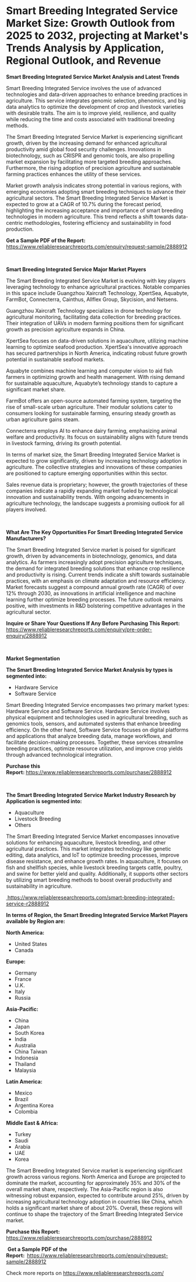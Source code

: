 <p><h1>Smart Breeding Integrated Service Market Size: Growth Outlook from 2025 to 2032, projecting at Market's Trends Analysis by Application, Regional Outlook, and Revenue</h1></p><p><strong>Smart Breeding Integrated Service Market Analysis and Latest Trends</strong></p>
<p><p>Smart Breeding Integrated Service involves the use of advanced technologies and data-driven approaches to enhance breeding practices in agriculture. This service integrates genomic selection, phenomics, and big data analytics to optimize the development of crop and livestock varieties with desirable traits. The aim is to improve yield, resilience, and quality while reducing the time and costs associated with traditional breeding methods.</p><p>The Smart Breeding Integrated Service Market is experiencing significant growth, driven by the increasing demand for enhanced agricultural productivity amid global food security challenges. Innovations in biotechnology, such as CRISPR and genomic tools, are also propelling market expansion by facilitating more targeted breeding approaches. Furthermore, the rising adoption of precision agriculture and sustainable farming practices enhances the utility of these services.</p><p>Market growth analysis indicates strong potential in various regions, with emerging economies adopting smart breeding techniques to advance their agricultural sectors. The Smart Breeding Integrated Service Market is expected to grow at a CAGR of 10.7% during the forecast period, highlighting the increasing acceptance and importance of smart breeding technologies in modern agriculture. This trend reflects a shift towards data-centric methodologies, fostering efficiency and sustainability in food production.</p></p>
<p><strong>Get a Sample PDF of the Report:&nbsp;</strong> <a href="https://www.reliableresearchreports.com/enquiry/request-sample/2888912?utm_campaign=3518&utm_medium=2&utm_source=Github&utm_content=ia&utm_term=14032025&utm_id=smart-breeding-integrated-service">https://www.reliableresearchreports.com/enquiry/request-sample/2888912</a></p>
<p>&nbsp;</p>
<p><strong>Smart Breeding Integrated Service Major Market Players</strong></p>
<p><p>The Smart Breeding Integrated Service Market is evolving with key players leveraging technology to enhance agricultural practices. Notable companies in this space include Guangzhou Xaircraft Technology, XpertSea, Aquabyte, FarmBot, Connecterra, Cainthus, Allflex Group, Skycision, and Netsens.</p><p>Guangzhou Xaircraft Technology specializes in drone technology for agricultural monitoring, facilitating data collection for breeding practices. Their integration of UAVs in modern farming positions them for significant growth as precision agriculture expands in China.</p><p>XpertSea focuses on data-driven solutions in aquaculture, utilizing machine learning to optimize seafood production. XpertSea's innovative approach has secured partnerships in North America, indicating robust future growth potential in sustainable seafood markets.</p><p>Aquabyte combines machine learning and computer vision to aid fish farmers in optimizing growth and health management. With rising demand for sustainable aquaculture, Aquabyte’s technology stands to capture a significant market share.</p><p>FarmBot offers an open-source automated farming system, targeting the rise of small-scale urban agriculture. Their modular solutions cater to consumers looking for sustainable farming, ensuring steady growth as urban agriculture gains steam.</p><p>Connecterra employs AI to enhance dairy farming, emphasizing animal welfare and productivity. Its focus on sustainability aligns with future trends in livestock farming, driving its growth potential.</p><p>In terms of market size, the Smart Breeding Integrated Service Market is expected to grow significantly, driven by increasing technology adoption in agriculture. The collective strategies and innovations of these companies are positioned to capture emerging opportunities within this sector.</p><p>Sales revenue data is proprietary; however, the growth trajectories of these companies indicate a rapidly expanding market fueled by technological innovation and sustainability trends. With ongoing advancements in agriculture technology, the landscape suggests a promising outlook for all players involved.</p></p>
<p>&nbsp;</p>
<p><strong>What Are The Key Opportunities For Smart Breeding Integrated Service Manufacturers?</strong></p>
<p><p>The Smart Breeding Integrated Service market is poised for significant growth, driven by advancements in biotechnology, genomics, and data analytics. As farmers increasingly adopt precision agriculture techniques, the demand for integrated breeding solutions that enhance crop resilience and productivity is rising. Current trends indicate a shift towards sustainable practices, with an emphasis on climate adaptation and resource efficiency. Market forecasts suggest a compound annual growth rate (CAGR) of over 12% through 2030, as innovations in artificial intelligence and machine learning further optimize breeding processes. The future outlook remains positive, with investments in R&D bolstering competitive advantages in the agricultural sector.</p></p>
<p><strong>Inquire or Share Your Questions If Any Before Purchasing This Report:</strong> <a href="https://www.reliableresearchreports.com/enquiry/pre-order-enquiry/2888912?utm_campaign=3518&utm_medium=2&utm_source=Github&utm_content=ia&utm_term=14032025&utm_id=smart-breeding-integrated-service">https://www.reliableresearchreports.com/enquiry/pre-order-enquiry/2888912</a></p>
<p>&nbsp;</p>
<p><strong>Market Segmentation</strong></p>
<p><strong>The Smart Breeding Integrated Service Market Analysis by types is segmented into:</strong></p>
<p><ul><li>Hardware Service</li><li>Software Service</li></ul></p>
<p><p>Smart Breeding Integrated Service encompasses two primary market types: Hardware Service and Software Service. Hardware Service involves physical equipment and technologies used in agricultural breeding, such as genomics tools, sensors, and automated systems that enhance breeding efficiency. On the other hand, Software Service focuses on digital platforms and applications that analyze breeding data, manage workflows, and facilitate decision-making processes. Together, these services streamline breeding practices, optimize resource utilization, and improve crop yields through advanced technological integration.</p></p>
<p><strong>Purchase this Report:&nbsp;</strong><a href="https://www.reliableresearchreports.com/purchase/2888912?utm_campaign=3518&utm_medium=2&utm_source=Github&utm_content=ia&utm_term=14032025&utm_id=smart-breeding-integrated-service">https://www.reliableresearchreports.com/purchase/2888912</a></p>
<p>&nbsp;</p>
<p><strong>The Smart Breeding Integrated Service Market Industry Research by Application is segmented into:</strong></p>
<p><ul><li>Aquaculture</li><li>Livestock Breeding</li><li>Others</li></ul></p>
<p><p>The Smart Breeding Integrated Service Market encompasses innovative solutions for enhancing aquaculture, livestock breeding, and other agricultural practices. This market integrates technology like genetic editing, data analytics, and IoT to optimize breeding processes, improve disease resistance, and enhance growth rates. In aquaculture, it focuses on fish and shellfish species, while livestock breeding targets cattle, poultry, and swine for better yield and quality. Additionally, it supports other sectors by utilizing smart breeding methods to boost overall productivity and sustainability in agriculture.</p></p>
<p><a href="https://www.reliableresearchreports.com/smart-breeding-integrated-service-r2888912?utm_campaign=3518&utm_medium=2&utm_source=Github&utm_content=ia&utm_term=14032025&utm_id=smart-breeding-integrated-service">&nbsp;https://www.reliableresearchreports.com/smart-breeding-integrated-service-r2888912</a></p>
<p><strong>In terms of Region, the Smart Breeding Integrated Service Market Players available by Region are:</strong></p>
<p>
    <p> <strong> North America: </strong>
        <ul>
            <li>United States</li>
            <li>Canada</li>
        </ul>
        </p> 
    <p> <strong> Europe: </strong>
        <ul>
            <li>Germany</li>
            <li>France</li>
            <li>U.K.</li>
            <li>Italy</li>
            <li>Russia</li>
        </ul>
        </p> 
    <p> <strong> Asia-Pacific: </strong>
        <ul>
            <li>China</li>
            <li>Japan</li>
            <li>South Korea</li>
            <li>India</li>
            <li>Australia</li>
            <li>China Taiwan</li>
            <li>Indonesia</li>
            <li>Thailand</li>
            <li>Malaysia</li>
        </ul>
        </p> 
    <p> <strong> Latin America: </strong>
        <ul>
            <li>Mexico</li>
            <li>Brazil</li>
            <li>Argentina Korea</li>
            <li>Colombia</li>
        </ul>
        </p> 
    <p> <strong> Middle East & Africa: </strong>
        <ul>
            <li>Turkey</li>
            <li>Saudi</li>
            <li>Arabia</li>
            <li>UAE</li>
            <li>Korea</li>
        </ul>
    </p>
    </p>
<p><p>The Smart Breeding Integrated Service market is experiencing significant growth across various regions. North America and Europe are projected to dominate the market, accounting for approximately 35% and 30% of the overall market share, respectively. The Asia-Pacific region is also witnessing robust expansion, expected to contribute around 25%, driven by increasing agricultural technology adoption in countries like China, which holds a significant market share of about 20%. Overall, these regions will continue to shape the trajectory of the Smart Breeding Integrated Service market.</p></p>
<p><strong>Purchase this Report: </strong><a href="https://www.reliableresearchreports.com/purchase/2888912?utm_campaign=3518&utm_medium=2&utm_source=Github&utm_content=ia&utm_term=14032025&utm_id=smart-breeding-integrated-service">https://www.reliableresearchreports.com/purchase/2888912</a></p>
<p>&nbsp;<strong>Get a Sample PDF of the Report:&nbsp;&nbsp;</strong><a href="https://www.reliableresearchreports.com/enquiry/request-sample/2888912?utm_campaign=3518&utm_medium=2&utm_source=Github&utm_content=ia&utm_term=14032025&utm_id=smart-breeding-integrated-service">https://www.reliableresearchreports.com/enquiry/request-sample/2888912</a></p>
<p><strong></strong></p>
<p>Check more reports on <a href="https://www.reliableresearchreports.com/?utm_campaign=3518&utm_medium=2&utm_source=Github&utm_content=ia&utm_term=14032025&utm_id=smart-breeding-integrated-service">https://www.reliableresearchreports.com/</a></p>